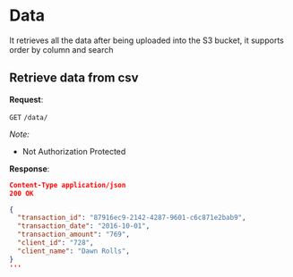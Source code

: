 # Data

It retrieves all the data after being uploaded into the S3 bucket, it supports order by column and search

## Retrieve data from csv

**Request**:

`GET` `/data/`

_Note:_

- Not Authorization Protected

**Response**:

```json
Content-Type application/json
200 OK

{
  "transaction_id": "87916ec9-2142-4287-9601-c6c871e2bab9",
  "transaction_date": "2016-10-01",
  "transaction_amount": "769",
  "client_id": "728",
  "client_name": "Dawn Rolls",
}
'''
```
